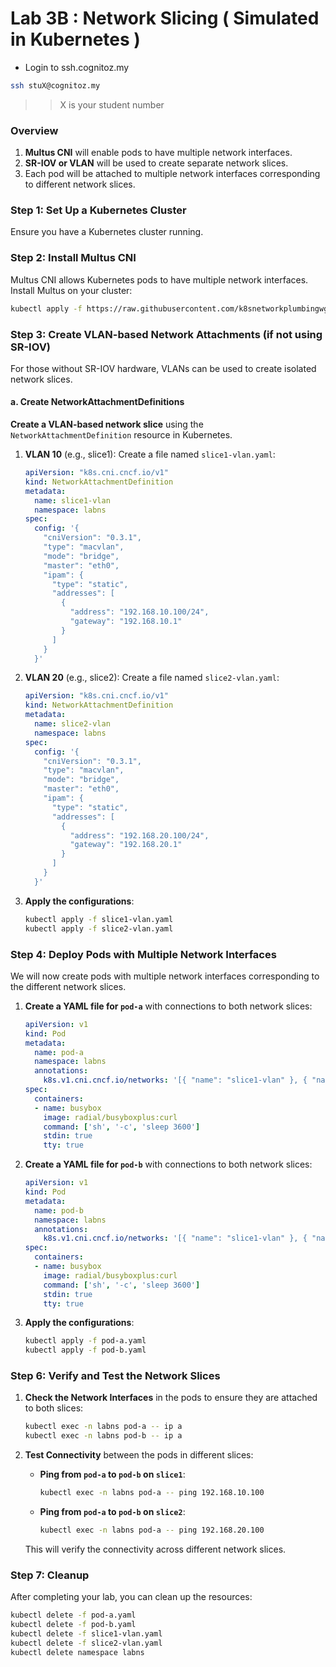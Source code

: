 # Lab 3B : Network Slicing ( Simulated in Kubernetes )


* Login to ssh.cognitoz.my 
```sh 
ssh stuX@cognitoz.my

```
>> X is your student number


### Overview
1. **Multus CNI** will enable pods to have multiple network interfaces.
2. **SR-IOV or VLAN** will be used to create separate network slices.
3. Each pod will be attached to multiple network interfaces corresponding to different network slices.

### Step 1: Set Up a Kubernetes Cluster

Ensure you have a Kubernetes cluster running.

### Step 2: Install Multus CNI

Multus CNI allows Kubernetes pods to have multiple network interfaces. Install Multus on your cluster:

```bash
kubectl apply -f https://raw.githubusercontent.com/k8snetworkplumbingwg/multus-cni/master/deployments/multus-daemonset-thick.yml
```


### Step 3: Create VLAN-based Network Attachments (if not using SR-IOV)

For those without SR-IOV hardware, VLANs can be used to create isolated network slices.

#### a. Create NetworkAttachmentDefinitions

**Create a VLAN-based network slice** using the `NetworkAttachmentDefinition` resource in Kubernetes.

1. **VLAN 10** (e.g., slice1):
   Create a file named `slice1-vlan.yaml`:
   ```yaml
   apiVersion: "k8s.cni.cncf.io/v1"
   kind: NetworkAttachmentDefinition
   metadata:
     name: slice1-vlan
     namespace: labns
   spec:
     config: '{
       "cniVersion": "0.3.1",
       "type": "macvlan",
       "mode": "bridge",
       "master": "eth0",
       "ipam": {
         "type": "static",
         "addresses": [
           {
             "address": "192.168.10.100/24",
             "gateway": "192.168.10.1"
           }
         ]
       }
     }'
   ```

2. **VLAN 20** (e.g., slice2):
   Create a file named `slice2-vlan.yaml`:
   ```yaml
   apiVersion: "k8s.cni.cncf.io/v1"
   kind: NetworkAttachmentDefinition
   metadata:
     name: slice2-vlan
     namespace: labns
   spec:
     config: '{
       "cniVersion": "0.3.1",
       "type": "macvlan",
       "mode": "bridge",
       "master": "eth0",
       "ipam": {
         "type": "static",
         "addresses": [
           {
             "address": "192.168.20.100/24",
             "gateway": "192.168.20.1"
           }
         ]
       }
     }'
   ```

3. **Apply the configurations**:
   ```bash
   kubectl apply -f slice1-vlan.yaml
   kubectl apply -f slice2-vlan.yaml
   ```

### Step 4: Deploy Pods with Multiple Network Interfaces

We will now create pods with multiple network interfaces corresponding to the different network slices.

1. **Create a YAML file for `pod-a`** with connections to both network slices:
   ```yaml
   apiVersion: v1
   kind: Pod
   metadata:
     name: pod-a
     namespace: labns
     annotations:
       k8s.v1.cni.cncf.io/networks: '[{ "name": "slice1-vlan" }, { "name": "slice2-vlan" }]'
   spec:
     containers:
     - name: busybox
       image: radial/busyboxplus:curl
       command: ['sh', '-c', 'sleep 3600']
       stdin: true
       tty: true
   ```

2. **Create a YAML file for `pod-b`** with connections to both network slices:
   ```yaml
   apiVersion: v1
   kind: Pod
   metadata:
     name: pod-b
     namespace: labns
     annotations:
       k8s.v1.cni.cncf.io/networks: '[{ "name": "slice1-vlan" }, { "name": "slice2-vlan" }]'
   spec:
     containers:
     - name: busybox
       image: radial/busyboxplus:curl
       command: ['sh', '-c', 'sleep 3600']
       stdin: true
       tty: true
   ```

3. **Apply the configurations**:
   ```bash
   kubectl apply -f pod-a.yaml
   kubectl apply -f pod-b.yaml
   ```

### Step 6: Verify and Test the Network Slices

1. **Check the Network Interfaces** in the pods to ensure they are attached to both slices:
   ```bash
   kubectl exec -n labns pod-a -- ip a
   kubectl exec -n labns pod-b -- ip a
   ```

2. **Test Connectivity** between the pods in different slices:

   - **Ping from `pod-a` to `pod-b` on `slice1`**:
     ```bash
     kubectl exec -n labns pod-a -- ping 192.168.10.100
     ```

   - **Ping from `pod-a` to `pod-b` on `slice2`**:
     ```bash
     kubectl exec -n labns pod-a -- ping 192.168.20.100
     ```

   This will verify the connectivity across different network slices.

### Step 7: Cleanup

After completing your lab, you can clean up the resources:

```bash
kubectl delete -f pod-a.yaml
kubectl delete -f pod-b.yaml
kubectl delete -f slice1-vlan.yaml
kubectl delete -f slice2-vlan.yaml
kubectl delete namespace labns
```